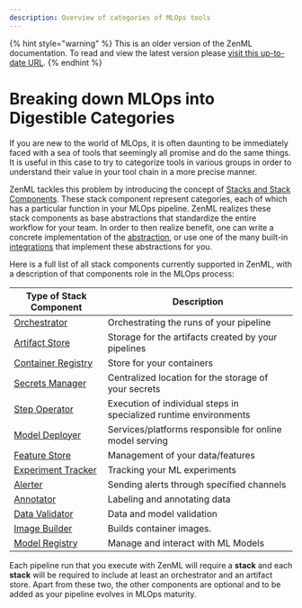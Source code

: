 ```yaml
---
description: Overview of categories of MLOps tools
---
```


{% hint style="warning" %}
This is an older version of the ZenML documentation. To read and view the latest version please [visit this up-to-date URL](https://docs.zenml.io).
{% endhint %}


# Breaking down MLOps into Digestible Categories

If you are new to the world of MLOps, it is often daunting to be immediately 
faced with a sea of tools that seemingly all promise and do the same things. 
It is useful in this case to try to categorize tools in various groups in order 
to understand their value in your tool chain in a more precise manner.

ZenML tackles this problem by introducing the concept of 
[Stacks and Stack Components](../advanced-guide/stacks/stacks.md). These stack 
component represent categories, each of which has a particular function in 
your MLOps pipeline. ZenML realizes these stack components as base abstractions 
that standardize the entire workflow for your team. In order to then realize 
benefit, one can write a concrete implementation of the 
[abstraction](../advanced-guide/stacks/custom-flavors.md), or 
use one of the many built-in [integrations](./integrations.md) that implement 
these abstractions for you.

Here is a full list of all stack components currently supported in ZenML, 
with a description of that components role in the MLOps process:

| **Type of Stack Component**                                          | **Description**                                                   |
|----------------------------------------------------------------------|-------------------------------------------------------------------|
| [Orchestrator](./orchestrators/orchestrators.md)                     | Orchestrating the runs of your pipeline                           |
| [Artifact Store](./artifact-stores/artifact-stores.md)               | Storage for the artifacts created by your pipelines               |
| [Container Registry](./container-registries/container-registries.md) | Store for your containers                                         |
| [Secrets Manager](./secrets-managers/secrets-managers.md)            | Centralized location for the storage of your secrets              |
| [Step Operator](./step-operators/step-operators.md)                  | Execution of individual steps in specialized runtime environments |
| [Model Deployer](./model-deployers/model-deployers.md)               | Services/platforms responsible for online model serving           |
| [Feature Store](./feature-stores/feature-stores.md)                  | Management of your data/features                                  |
| [Experiment Tracker](./experiment-trackers/experiment-trackers.md)   | Tracking your ML experiments                                      |
| [Alerter](./alerters/alerters.md)                                    | Sending alerts through specified channels                         |
| [Annotator](./annotators/annotators.md)                              | Labeling and annotating data                                      |
| [Data Validator](./data-validators/data-validators.md)               | Data and model validation                                         |
| [Image Builder](./image-builders/image-builders.md)                  | Builds container images.                                          |
| [Model Registry](./model-registries/model-registries.md)             | Manage and interact with ML Models                                |

Each pipeline run that you execute with ZenML will require a **stack** and 
each **stack** will be required to include at least an orchestrator and an 
artifact store. Apart from these two, the other components are optional and 
to be added as your pipeline evolves in MLOps maturity.
